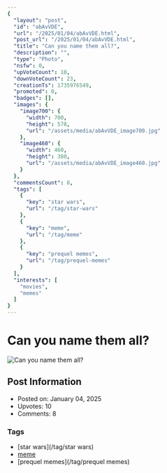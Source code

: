 ```yaml
---
{
  "layout": "post",
  "id": "abAvVDE",
  "url": "/2025/01/04/abAvVDE.html",
  "post_url": "/2025/01/04/abAvVDE.html",
  "title": "Can you name them all?",
  "description": "",
  "type": "Photo",
  "nsfw": 0,
  "upVoteCount": 10,
  "downVoteCount": 23,
  "creationTs": 1735976549,
  "promoted": 0,
  "badges": [],
  "images": {
    "image700": {
      "width": 700,
      "height": 578,
      "url": "/assets/media/abAvVDE_image700.jpg"
    },
    "image460": {
      "width": 460,
      "height": 380,
      "url": "/assets/media/abAvVDE_image460.jpg"
    }
  },
  "commentsCount": 8,
  "tags": [
    {
      "key": "star wars",
      "url": "/tag/star-wars"
    },
    {
      "key": "meme",
      "url": "/tag/meme"
    },
    {
      "key": "prequel memes",
      "url": "/tag/prequel-memes"
    }
  ],
  "interests": [
    "movies",
    "memes"
  ]
}
---
```


# Can you name them all?

![Can you name them all?](/assets/media/abAvVDE_image700.jpg)

## Post Information

- Posted on: January 04, 2025
- Upvotes: 10
- Comments: 8

### Tags

- [star wars](/tag/star wars)
- [meme](/tag/meme)
- [prequel memes](/tag/prequel memes)
